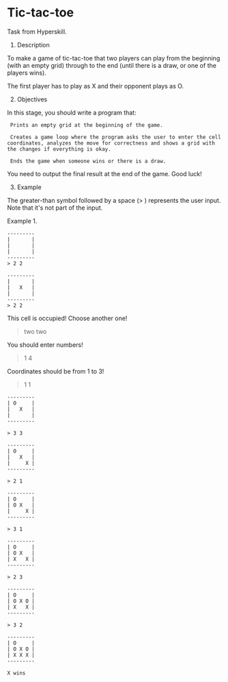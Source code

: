 # Tic-tac-toe

Task from Hyperskill.

1. Description

To make a game of tic-tac-toe that two players can play from the beginning (with an empty grid) through to the end (until there is a draw, or one of the players wins).

The first player has to play as X and their opponent plays as O.


2. Objectives

In this stage, you should write a program that:

     Prints an empty grid at the beginning of the game.

     Creates a game loop where the program asks the user to enter the cell coordinates, analyzes the move for correctness and shows a grid with the changes if everything is okay.

     Ends the game when someone wins or there is a draw.

You need to output the final result at the end of the game. Good luck!

3. Example

The greater-than symbol followed by a space (> ) represents the user input. Note that it's not part of the input.

Example 1.

    ---------
    |       |
    |       |
    |       |
    ---------
    > 2 2
    
    ---------
    |       |
    |   X   |
    |       |
    ---------
    > 2 2
    
This cell is occupied! Choose another one!

> two two

You should enter numbers!

> 1 4

Coordinates should be from 1 to 3!

> 1 1

    ---------
    | O     |
    |   X   |
    |       |
    ---------

    > 3 3

    ---------
    | O     |
    |   X   |
    |     X |
    ---------

    > 2 1

    ---------
    | O     |
    | O X   |
    |     X |
    ---------

    > 3 1

    ---------
    | O     |
    | O X   |
    | X   X |
    ---------

    > 2 3

    ---------
    | O     |
    | O X O |
    | X   X |
    ---------
    
    > 3 2

    ---------
    | O     |
    | O X O |
    | X X X |
    ---------

    X wins
